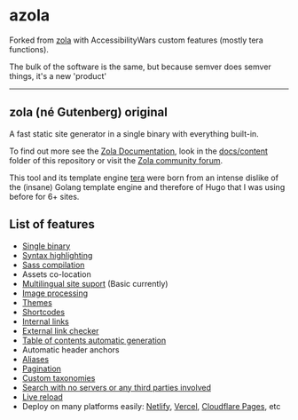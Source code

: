 # azola

Forked from [zola](https://github.com/getzola/zola) with AccessibilityWars custom features (mostly tera functions).

The bulk of the software is the same, but because semver does semver things, it's a new 'product'

---

## zola (né Gutenberg) original

A fast static site generator in a single binary with everything built-in.

To find out more see the [Zola Documentation](https://www.getzola.org/documentation/getting-started/overview/), look
in the [docs/content](docs/content) folder of this repository or visit the [Zola community forum](https://zola.discourse.group).

This tool and its template engine [tera](https://keats.github.io/tera/) were born from an intense dislike of the (insane) Golang template engine and therefore of
Hugo that I was using before for 6+ sites.

## List of features

- [Single binary](https://www.getzola.org/documentation/getting-started/cli-usage/)
- [Syntax highlighting](https://www.getzola.org/documentation/content/syntax-highlighting/)
- [Sass compilation](https://www.getzola.org/documentation/content/sass/)
- Assets co-location
- [Multilingual site suport](https://www.getzola.org/documentation/content/multilingual/) (Basic currently)
- [Image processing](https://www.getzola.org/documentation/content/image-processing/)
- [Themes](https://www.getzola.org/documentation/themes/overview/)
- [Shortcodes](https://www.getzola.org/documentation/content/shortcodes/)
- [Internal links](https://www.getzola.org/documentation/content/linking/)
- [External link checker](https://www.getzola.org/documentation/getting-started/cli-usage/#check)
- [Table of contents automatic generation](https://www.getzola.org/documentation/content/table-of-contents/)
- Automatic header anchors
- [Aliases](https://www.getzola.org/documentation/content/page/#front-matter)
- [Pagination](https://www.getzola.org/documentation/templates/pagination/)
- [Custom taxonomies](https://www.getzola.org/documentation/templates/taxonomies/)
- [Search with no servers or any third parties involved](https://www.getzola.org/documentation/content/search/)
- [Live reload](https://www.getzola.org/documentation/getting-started/cli-usage/#serve)
- Deploy on many platforms easily: [Netlify](https://www.getzola.org/documentation/deployment/netlify/), [Vercel](https://www.getzola.org/documentation/deployment/vercel/), [Cloudflare Pages](https://www.getzola.org/documentation/deployment/cloudflare-pages/), etc
